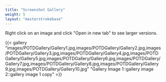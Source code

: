 ```yaml
---
title: "Screenshot Gallery"
weight: 5
layout: "masterstrokebase"
---
```


Right click on an image and click "Open in new tab" to see larger versions.

{{< gallery "images/POTDGallery/Gallery1.jpg,images/POTDGallery/Gallery2.jpg,images/POTDGallery/Gallery3.jpg,images/POTDGallery/Gallery4.jpg,images/POTDGallery/Gallery5.jpg,images/POTDGallery/Gallery6.jpg,images/POTDGallery/Gallery7.jpg,images/POTDGallery/Gallery8.jpg,images/POTDGallery/Gallery9.jpg,images/POTDGallery/Gallery10.jpg" "Gallery Image 1::gallery image 2::gallery image 1 copy" >}} 